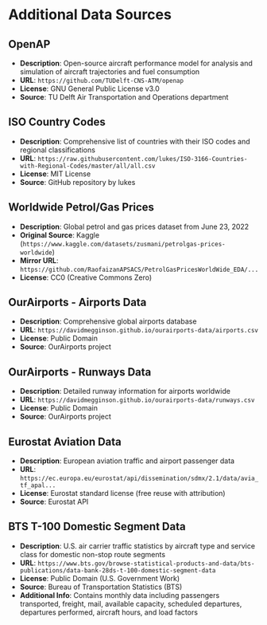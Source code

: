 # Additional Data Sources

## OpenAP
- **Description**: Open-source aircraft performance model for analysis and simulation of aircraft trajectories and fuel consumption
- **URL**: `https://github.com/TUDelft-CNS-ATM/openap`
- **License**: GNU General Public License v3.0
- **Source**: TU Delft Air Transportation and Operations department

## ISO Country Codes
- **Description**: Comprehensive list of countries with their ISO codes and regional classifications
- **URL**: `https://raw.githubusercontent.com/lukes/ISO-3166-Countries-with-Regional-Codes/master/all/all.csv`
- **License**: MIT License
- **Source**: GitHub repository by lukes

## Worldwide Petrol/Gas Prices
- **Description**: Global petrol and gas prices dataset from June 23, 2022
- **Original Source**: Kaggle (`https://www.kaggle.com/datasets/zusmani/petrolgas-prices-worldwide`)
- **Mirror URL**: `https://github.com/RaofaizanAPSACS/PetrolGasPricesWorldWide_EDA/...`
- **License**: CC0 (Creative Commons Zero)

## OurAirports - Airports Data
- **Description**: Comprehensive global airports database
- **URL**: `https://davidmegginson.github.io/ourairports-data/airports.csv`
- **License**: Public Domain
- **Source**: OurAirports project

## OurAirports - Runways Data
- **Description**: Detailed runway information for airports worldwide
- **URL**: `https://davidmegginson.github.io/ourairports-data/runways.csv`
- **License**: Public Domain
- **Source**: OurAirports project

## Eurostat Aviation Data
- **Description**: European aviation traffic and airport passenger data
- **URL**: `https://ec.europa.eu/eurostat/api/dissemination/sdmx/2.1/data/avia_tf_apal...`
- **License**: Eurostat standard license (free reuse with attribution)
- **Source**: Eurostat API

## BTS T-100 Domestic Segment Data
- **Description**: U.S. air carrier traffic statistics by aircraft type and service class for domestic non-stop route segments
- **URL**: `https://www.bts.gov/browse-statistical-products-and-data/bts-publications/data-bank-28ds-t-100-domestic-segment-data`
- **License**: Public Domain (U.S. Government Work)
- **Source**: Bureau of Transportation Statistics (BTS)
- **Additional Info**: Contains monthly data including passengers transported, freight, mail, available capacity, scheduled departures, departures performed, aircraft hours, and load factors
